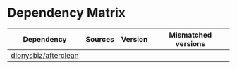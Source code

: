 # Dependency Matrix

Dependency | Sources | Version | Mismatched versions
---------- | ------- | ------- | -------------------
[dionysbiz/afterclean](https://github.com/dionysbiz/afterclean.git) |  | []() | 
